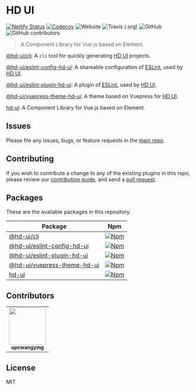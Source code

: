 # HD UI

[![Netlify Status](https://api.netlify.com/api/v1/badges/d7857ddb-766b-427b-8f8c-cfeddb63f4d9/deploy-status)](https://app.netlify.com/sites/hd-ui/deploys)
[![Codecov](https://img.shields.io/codecov/c/gh/hd-ui/hd-ui)](https://codecov.io/gh/hd-ui/hd-ui)
![Website](https://img.shields.io/website?url=https%3A%2F%2Fhd-ui.com)
![Travis (.org)](https://img.shields.io/travis/hd-ui/hd-ui)
![GitHub](https://img.shields.io/github/license/hd-ui/hd-ui)
![GitHub contributors](https://img.shields.io/github/contributors/hd-ui/hd-ui)

> A Component Library for Vue.js based on Element.

[@hd-ui/cli](packages/@hd-ui/cli): A `cli` tool for quickly generating [HD UI](https://hd-ui.com) projects.

[@hd-ui/eslint-config-hd-ui](packages/@hd-ui/eslint-config-hd-ui): A shareable configuration of [ESLint](https://eslint.org), used by [HD UI](https://hd-ui.com).

[@hd-ui/eslint-plugin-hd-ui](packages/@hd-ui/eslint-plugin-hd-ui): A plugin of [ESLint](https://eslint.org), used by [HD UI](https://hd-ui.com).

[@hd-ui/vuepress-theme-hd-ui](packages/@hd-ui/vuepress-theme-hd-ui): A theme based on Vuepress for [HD UI](https://hd-ui.com).

[hd-ui](packages/hd-ui): A Component Library for Vue.js based on Element.

## Issues

Please file any issues, bugs, or feature requests in the [main
repo](https://github.com/hd-ui/hd-ui/issues/new).

## Contributing

If you wish to contribute a change to any of the existing plugins in this repo,
please review our [contribution guide](https://github.com/hd-ui/hd-ui/blob/master/.github/CONTRIBUTING.md),
and send a [pull request](https://github.com/hd-ui/hd-ui/pulls).

## Packages
These are the available packages in this repository.

| Package | Npm |
|--------|-----|
| [@hd-ui/cli](./packages/@hd-ui/cli) | [![Npm](https://img.shields.io/npm/v/@hd-ui/cli)](https://www.npmjs.com/package/@hd-ui/cli) |
| [@hd-ui/eslint-config-hd-ui](./packages/@hd-ui/eslint-config-hd-ui) | [![Npm](https://img.shields.io/npm/v/@hd-ui/eslint-config-hd-ui)](https://www.npmjs.com/package/@hd-ui/eslint-config-hd-ui) |
| [@hd-ui/eslint-plugin-hd-ui](./packages/@hd-ui/eslint-plugin-hd-ui) | [![Npm](https://img.shields.io/npm/v/@hd-ui/eslint-plugin-hd-ui)](https://www.npmjs.com/package/@hd-ui/eslint-plugin-hd-ui) |
| [@hd-ui/vuepress-theme-hd-ui](./packages/@hd-ui/vuepress-theme-hd-ui) | [![Npm](https://img.shields.io/npm/v/@hd-ui/vuepress-theme-hd-ui)](https://www.npmjs.com/package/@hd-ui/vuepress-theme-hd-ui) |
| [hd-ui](./packages/hd-ui) | [![Npm](https://img.shields.io/npm/v/hd-ui)](https://www.npmjs.com/package/hd-ui) |

## Contributors

<!-- ALL-CONTRIBUTORS-LIST:START - Do not remove or modify this section -->
<!-- prettier-ignore-start -->
<!-- markdownlint-disable -->
<table>
  <tr>
    <td align="center"><a href="https://upcwangying.com"><img src="https://avatars1.githubusercontent.com/u/19725091?v=4" width="100px;" alt=""/><br /><sub><b>upcwangying</b></sub></a></td>
  </tr>
</table>

<!-- markdownlint-enable -->
<!-- prettier-ignore-end -->
<!-- ALL-CONTRIBUTORS-LIST:END -->

## License

MIT

